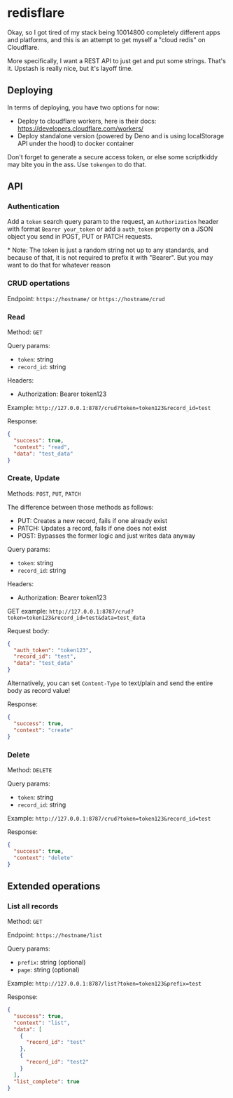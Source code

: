 # redisflare

Okay, so I got tired of my stack being 10014800 completely different apps and platforms, and this is an attempt to get myself a "cloud redis" on Cloudflare.

More specifically, I want a REST API to just get and put some strings. That's it. Upstash is really nice, but it's layoff time.


## Deploying

In terms of deploying, you have two options for now:

- Deploy to cloudflare workers, here is their docs: <https://developers.cloudflare.com/workers/>
- Deploy standalone version (powered by Deno and is using localStorage API under the hood) to docker container

Don't forget to generate a secure access token, or else some scriptkiddy may bite you in the ass. Use `tokengen` to do that.

## API

### Authentication

Add a `token` search query param to the request, an `Authorization` header with format `Bearer your_token` or add a `auth_token` property on a JSON object you send in POST, PUT or PATCH requests.

\* Note: The token is just a random string not up to any standards, and because of that, it is not required to prefix it with "Bearer". But you may want to do that for whatever reason

### CRUD opertations

Endpoint: `https://hostname/` or `https://hostname/crud`

### Read

Method: `GET`

Query params:
 - `token`: string
 - `record_id`: string

Headers: 
- Authorization: Bearer token123

Example: `http://127.0.0.1:8787/crud?token=token123&record_id=test`

Response: 
```json
{
  "success": true,
  "context": "read",
  "data": "test_data"
}
```

### Create, Update

Methods: `POST`, `PUT`, `PATCH`

The difference between those methods as follows:

- PUT: Creates a new record, fails if one already exist
- PATCH: Updates a record, fails if one does not exist
- POST: Bypasses the former logic and just writes data anyway

Query params:
 - `token`: string
 - `record_id`: string

Headers: 
- Authorization: Bearer token123

GET example: `http://127.0.0.1:8787/crud?token=token123&record_id=test&data=test_data`

Request body:
```json
{
  "auth_token": "token123",
  "record_id": "test",
  "data": "test_data"
}
```

Alternatively, you can set `Content-Type` to text/plain and send the entire body as record value!

Response:

```json
{
  "success": true,
  "context": "create"
}
```

### Delete

Method: `DELETE`

Query params:
 - `token`: string
 - `record_id`: string

Example: `http://127.0.0.1:8787/crud?token=token123&record_id=test`

Response: 
```json
{
  "success": true,
  "context": "delete"
}
```

## Extended operations

### List all records

Method: `GET`

Endpoint: `https://hostname/list`

Query params:
 - `prefix`: string (optional)
 - `page`: string (optional)

Example: `http://127.0.0.1:8787/list?token=token123&prefix=test`

Response: 
```json
{
  "success": true,
  "context": "list",
  "data": [
    {
      "record_id": "test"
    },
    {
      "record_id": "test2"
    }
  ],
  "list_complete": true
}
```
